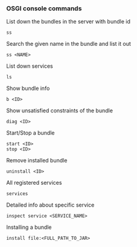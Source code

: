 ### OSGI console commands

List down the bundles in the server with bundle id

    ss
 
Search the given name in the bundle and list it out

    ss <NAME>

List down services

    ls

Show bundle info

    b <ID>

Show unsatisfied constraints of the bundle

    diag <ID>

Start/Stop a bundle

    start <ID>
    stop <ID>


Remove installed bundle

    uninstall <ID>

All registered services

    services

Detailed info about specific service

    inspect service <SERVICE_NAME>
 

Installing a bundle

    install file:<FULL_PATH_TO_JAR>
